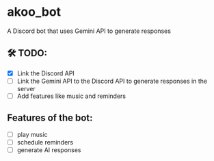 # akoo_bot
A Discord bot that uses Gemini API to generate responses

## 🛠️ TODO:
- [x] Link the Discord API
- [ ] Link the Gemini API to the Discord API to generate responses in the server
- [ ] Add features like music and reminders

## Features of the bot:
- [ ] play music
- [ ] schedule reminders
- [ ] generate AI responses
